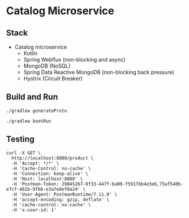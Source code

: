 # Catalog Microservice

## Stack

- Catalog microservice
    - Kotlin
    - Spring Webflux (non-blocking and async)
    - MongoDB (NoSQL)
    - Spring Data Reactive MongoDB (non-blocking back pressure)
    - Hystrix (Circuit Breaker)

## Build and Run

```
./gradlew generateProto
```

```
./gradlew bootRun
```

## Testing

```
curl -X GET \
  http://localhost:8080/product \
  -H 'Accept: */*' \
  -H 'Cache-Control: no-cache' \
  -H 'Connection: keep-alive' \
  -H 'Host: localhost:8080' \
  -H 'Postman-Token: 29845267-9f33-447f-ba00-f5917bb4e3e6,75af540b-e7cf-461b-9fbb-e3a7e8ef0a24' \
  -H 'User-Agent: PostmanRuntime/7.11.0' \
  -H 'accept-encoding: gzip, deflate' \
  -H 'cache-control: no-cache' \
  -H 'x-user-id: 1'
```